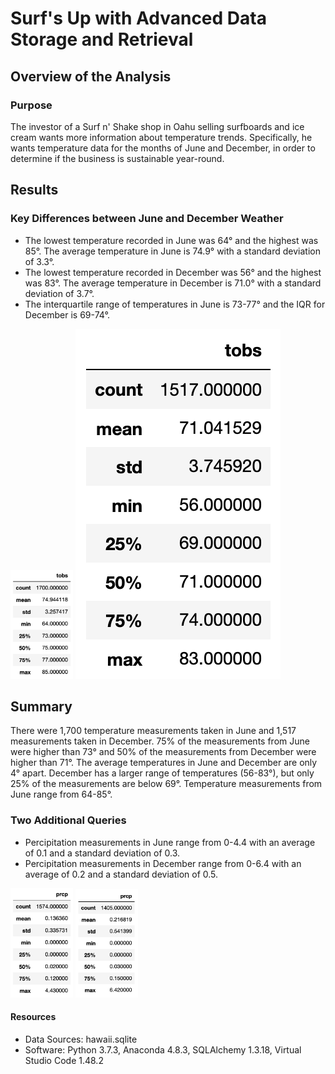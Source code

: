 # Surf's Up with Advanced Data Storage and Retrieval

## Overview of the Analysis
### Purpose
The investor of a Surf n' Shake shop in Oahu selling surfboards and ice cream wants more information about temperature trends. Specifically, he wants temperature data for the months of June and December, in order to determine if the business is sustainable year-round.

## Results
### Key Differences between June and December Weather
- The lowest temperature recorded in June was 64° and the highest was 85°. The average temperature in June is 74.9° with a standard deviation of 3.3°.
- The lowest temperature recorded in December was 56° and the highest was 83°. The average temperature in December is 71.0° with a standard deviation of 3.7°.
- The interquartile range of temperatures in June is 73-77° and the IQR for December is 69-74°.

<img src='https://github.com/npantfoerder/surfs-up/blob/master/Images/june_df.png' width=100>
<img src='https://github.com/npantfoerder/surfs-up/blob/master/Images/dec_df.png'>

## Summary
There were 1,700 temperature measurements taken in June and 1,517 measurements taken in December. 75% of the measurements from June were higher than 73° and 50% of the measurements from December were higher than 71°. The average temperatures in June and December are only 4° apart. December has a larger range of temperatures (56-83°), but only 25% of the measurements are below 69°. Temperature measurements from June range from 64-85°.
### Two Additional Queries
- Percipitation measurements in June range from 0-4.4 with an average of 0.1 and a standard deviation of 0.3. 
- Percipitation measurements in December range from 0-6.4 with an average of 0.2 and a standard deviation of 0.5.

<img src='https://github.com/npantfoerder/surfs-up/blob/master/Images/june_rain.png' width=100>
<img src='https://github.com/npantfoerder/surfs-up/blob/master/Images/dec_rain.png' width=100>

#### Resources
- Data Sources: hawaii.sqlite
- Software: Python 3.7.3, Anaconda 4.8.3, SQLAlchemy 1.3.18, Virtual Studio Code 1.48.2 

